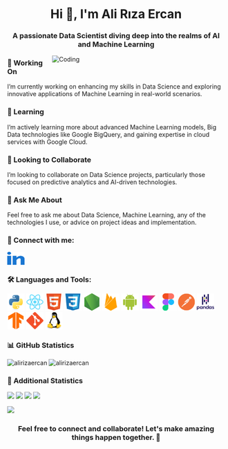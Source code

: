 <h1 align="center">Hi 👋, I'm Ali Rıza Ercan</h1>

<h3 align="center">A passionate Data Scientist diving deep into the realms of AI and Machine Learning</h3>

<img align="right" alt="Coding" width="400" src="https://cdn.dribbble.com/users/926537/screenshots/4502924/python-2.gif">

### 🔭 Working On
I’m currently working on enhancing my skills in Data Science and exploring innovative applications of Machine Learning in real-world scenarios.

### 🌱 Learning
I’m actively learning more about advanced Machine Learning models, Big Data technologies like Google BigQuery, and gaining expertise in cloud services with Google Cloud.

### 👯 Looking to Collaborate
I’m looking to collaborate on Data Science projects, particularly those focused on predictive analytics and AI-driven technologies.

### 💬 Ask Me About
Feel free to ask me about Data Science, Machine Learning, any of the technologies I use, or advice on project ideas and implementation.

<h3 align="left">🔗 Connect with me:</h3>
<p align="left">
  <a href="https://linkedin.com/in/alirizaercann" target="blank"><img align="center" src="https://raw.githubusercontent.com/teamedwardforever/Readme-Generator/71f25dd8b98329b168142a6b782a107b75eab178/svg/Social/linked-in-alt.svg" alt="alirizaercann" height="30" width="40" /></a>
</p>

<h3 align="left">🛠 Languages and Tools:</h3>
<p align="left">
  	<img src="https://raw.githubusercontent.com/teamedwardforever/Readme-Generator/71f25dd8b98329b168142a6b782a107b75eab178/svg/Skills/Languages/python-original.svg" alt="Python" width="40" height="40"/>
	<img src="https://raw.githubusercontent.com/devicons/devicon/master/icons/react/react-original.svg" alt="React" width="40" height="40"/>
	<img src="https://raw.githubusercontent.com/devicons/devicon/master/icons/html5/html5-original.svg" alt="HTML" width="40" height="40"/>
    <img src="https://raw.githubusercontent.com/devicons/devicon/master/icons/css3/css3-original.svg" alt="Css" width="40" height="40"/>
	<img src="https://raw.githubusercontent.com/devicons/devicon/master/icons/nodejs/nodejs-original.svg" alt="NodeJs" width="40" height="40"/>
	<img src="https://raw.githubusercontent.com/devicons/devicon/master/icons/firebase/firebase-plain.svg" alt="Firebase" width="40" height="40"/>
	<img src="https://raw.githubusercontent.com/devicons/devicon/master/icons/android/android-original.svg" alt="Android" width="40" height="40"/>
	<img src="https://raw.githubusercontent.com/devicons/devicon/master/icons/kotlin/kotlin-original.svg" alt="Kotlin" width="40" height="40"/>
	<img src="https://raw.githubusercontent.com/devicons/devicon/master/icons/figma/figma-original.svg" alt="Figma" width="40" height="40"/>
	<img src="https://raw.githubusercontent.com/devicons/devicon/master/icons/postman/postman-original.svg" alt="Postman" width="40" height="40"/>
	<img src="https://raw.githubusercontent.com/devicons/devicon/master/icons/pandas/pandas-original-wordmark.svg" alt="Pandas" width="40" height="40"/>
	<img src="https://raw.githubusercontent.com/devicons/devicon/master/icons/tensorflow/tensorflow-original.svg" alt="Tensorflow" width="40" height="40"/>
	<img src="https://raw.githubusercontent.com/devicons/devicon/master/icons/git/git-original.svg" alt="Git" width="40" height="40"/>
	<img src="https://raw.githubusercontent.com/devicons/devicon/master/icons/linux/linux-original.svg" alt="Linux" width="40" height="40"/>
</p>

### 📊 GitHub Statistics
<p align="left">
  <img height="180em" src="https://github-readme-stats.vercel.app/api/top-langs/?username=alirizaercan&theme=dark&layout=compact" alt="alirizaercan" />
  <img height="180em" src="https://github-readme-stats.vercel.app/api?username=alirizaercan&show_icons=true&theme=dark" alt="alirizaercan" />
</p>

### 🌟 Additional Statistics
<p align="left">
  <img src="http://github-profile-summary-cards.vercel.app/api/cards/stats?username=alirizaercan&theme=dracula" height="180em" />
  <img src="http://github-profile-summary-cards.vercel.app/api/cards/most-commit-language?username=alirizaercan&theme=dracula" height="180em" />
  <img src="http://github-profile-summary-cards.vercel.app/api/cards/repos-per-language?username=alirizaercan&theme=dracula" height="180em" />
  <img src="http://github-profile-summary-cards.vercel.app/api/cards/productive-time?username=alirizaercan&theme=dracula" height="180em" />
</p>

<img src="https://raw.githubusercontent.com/Trilokia/Trilokia/379277808c61ef204768a61bbc5d25bc7798ccf1/bottom_header.svg">

<h3 align="center">Feel free to connect and collaborate! Let's make amazing things happen together. 🚀</h3>

